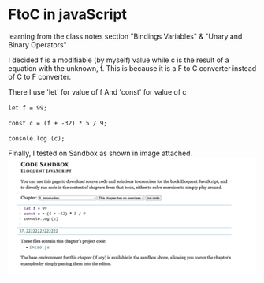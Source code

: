 # FtoC in javaScript

learning from the class notes section "Bindings Variables" & "Unary and Binary Operators"

I decided f is a modifiable (by myself) value while c is the result of a equation with the unknown, f. 
This is because it is a F to C converter instead of C to F converter.

There I use 'let' for value of f
And 'const' for value of c

`let f = 99;`

`const c = (f + -32) * 5 / 9;`

`console.log (c);`

Finally, I tested on Sandbox as shown in image attached.
![Test On Sandbox](Test%20on%20Sandbox.png)

